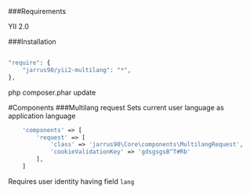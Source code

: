 ###Requirements

YII 2.0

###Installation

~~~php

"require": {
    "jarrus90/yii2-multilang": "*",
},

~~~
php composer.phar update

#Components
###Multilang request
Sets current user language as application language
~~~php
    'components' => [
        'request' => [
            'class' => 'jarrus90\Core\components\MultilangRequest',
            'cookieValidationKey' => 'gdsgsgsB^T#Rb'
        ],
	]
~~~
Requires user identity having field `lang`
